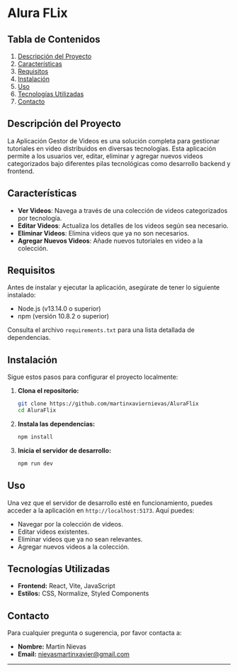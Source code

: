# Alura FLix

## Tabla de Contenidos
1. [Descripción del Proyecto](#descripción-del-proyecto)
2. [Características](#características)
3. [Requisitos](#requisitos)
4. [Instalación](#instalación)
5. [Uso](#uso)
6. [Tecnologías Utilizadas](#tecnologías-utilizadas)
7. [Contacto](#contacto)

## Descripción del Proyecto
La Aplicación Gestor de Videos es una solución completa para gestionar tutoriales en video distribuidos en diversas tecnologías. Esta aplicación permite a los usuarios ver, editar, eliminar y agregar nuevos videos categorizados bajo diferentes pilas tecnológicas como desarrollo backend y frontend.

## Características
- **Ver Videos**: Navega a través de una colección de videos categorizados por tecnología.
- **Editar Videos**: Actualiza los detalles de los videos según sea necesario.
- **Eliminar Videos**: Elimina videos que ya no son necesarios.
- **Agregar Nuevos Videos**: Añade nuevos tutoriales en video a la colección.

## Requisitos
Antes de instalar y ejecutar la aplicación, asegúrate de tener lo siguiente instalado:
- Node.js (v13.14.0 o superior)
- npm (versión 10.8.2 o superior)

Consulta el archivo `requirements.txt` para una lista detallada de dependencias.

## Instalación
Sigue estos pasos para configurar el proyecto localmente:

1. **Clona el repositorio:**
    ```sh
    git clone https://github.com/martinxaviernievas/AluraFlix
    cd AluraFlix
    ```

2. **Instala las dependencias:**
    ```sh
    npm install
    ```

3. **Inicia el servidor de desarrollo:**
    ```sh
    npm run dev
    ```

## Uso
Una vez que el servidor de desarrollo esté en funcionamiento, puedes acceder a la aplicación en `http://localhost:5173`. Aquí puedes:

- Navegar por la colección de videos.
- Editar videos existentes.
- Eliminar videos que ya no sean relevantes.
- Agregar nuevos videos a la colección.

## Tecnologías Utilizadas
- **Frontend:** React, Vite, JavaScript
- **Estilos:** CSS, Normalize, Styled Components


## Contacto
Para cualquier pregunta o sugerencia, por favor contacta a:
- **Nombre:** Martin Nievas
- **Email:** nievasmartinxavier@gmail.com

---


